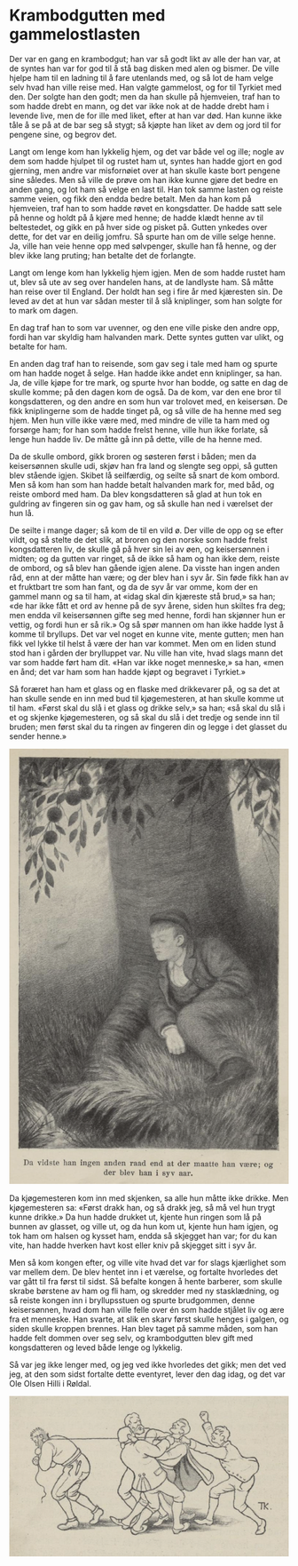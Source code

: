 # Krambodgutten med gammelostlasten

Der var en gang en krambodgut; han var så godt likt av alle der han var, at de syntes han var for god til å stå bag disken med alen og bismer. De ville hjelpe ham til en ladning til å fare utenlands med, og så lot de ham velge selv hvad han ville reise med. Han valgte gammelost, og for til Tyrkiet med den. Der solgte han den godt; men da han skulle på hjemveien, traf han to som hadde drebt en mann, og det var ikke nok at de hadde drebt ham i levende live, men de for ille med liket, efter at han var død. Han kunne ikke tåle å se på at de bar seg så stygt; så kjøpte han liket av dem og jord til for pengene sine, og begrov det.

Langt om lenge kom han lykkelig hjem, og det var både vel og ille; nogle av dem som hadde hjulpet til og rustet ham ut, syntes han hadde gjort en god gjerning, men andre var misfornøiet over at han skulle kaste bort pengene sine således. Men så ville de prøve om han ikke kunne gjøre det bedre en anden gang, og lot ham så velge en last til. Han tok samme lasten og reiste samme veien, og fikk den endda bedre betalt. Men da han kom på hjemveien, traf han to som hadde røvet en kongsdatter. De hadde satt sele på henne og holdt på å kjøre med henne; de hadde klædt henne av til beltestedet, og gikk en på hver side og pisket på. Gutten ynkedes over dette, for det var en deilig jomfru. Så spurte han om de ville selge henne. Ja, ville han veie henne opp med sølvpenger, skulle han få henne, og der blev ikke lang pruting; han betalte det de forlangte.

Langt om lenge kom han lykkelig hjem igjen. Men de som hadde rustet ham ut, blev så ute av seg over handelen hans, at de landlyste ham. Så måtte han reise over til England. Der holdt han seg i fire år med kjæresten sin. De leved av det at hun var sådan mester til å slå kniplinger, som han solgte for to mark om dagen.

En dag traf han to som var uvenner, og den ene ville piske den andre opp, fordi han var skyldig ham halvanden mark. Dette syntes gutten var ulikt, og betalte for ham.

En anden dag traf han to reisende, som gav seg i tale med ham og spurte om han hadde noget å selge. Han hadde ikke andet enn kniplinger, sa han. Ja, de ville kjøpe for tre mark, og spurte hvor han bodde, og satte en dag de skulle komme; på den dagen kom de også. Da de kom, var den ene bror til kongsdatteren, og den andre en som hun var trolovet med, en keisersøn. De fikk kniplingerne som de hadde tinget på, og så ville de ha henne med seg hjem. Men hun ville ikke være med, med mindre de ville ta ham med og forsørge ham; for han som hadde frelst henne, ville hun ikke forlate, så lenge hun hadde liv. De måtte gå inn på dette, ville de ha henne med.

Da de skulle ombord, gikk broren og søsteren først i båden; men da keisersønnen skulle udi, skjøv han fra land og slengte seg oppi, så gutten blev stående igjen. Skibet lå seilfærdig, og seilte så snart de kom ombord. Men så kom han som han hadde betalt halvanden mark for, med båd, og reiste ombord med ham. Da blev kongsdatteren så glad at hun tok en guldring av fingeren sin og gav ham, og så skulle han ned i værelset der hun lå.

De seilte i mange dager; så kom de til en vild ø. Der ville de opp og se efter vildt, og så stelte de det slik, at broren og den norske som hadde frelst kongsdatteren liv, de skulle gå på hver sin lei av øen, og keisersønnen i midten; og da gutten var ringet, så de ikke så ham og han ikke dem, reiste de ombord, og så blev han gående igjen alene. Da visste han ingen anden råd, enn at der måtte han være; og der blev han i syv år. Sin føde fikk han av et fruktbart tre som han fant, og da de syv år var omme, kom der en gammel mann og sa til ham, at «idag skal din kjæreste stå brud,» sa han; «de har ikke fått et ord av henne på de syv årene, siden hun skiltes fra deg; men endda vil keisersønnen gifte seg med henne, fordi han skjønner hun er vettig, og fordi hun er så rik.» Og så spør mannen om han ikke hadde lyst å komme til bryllups. Det var vel noget en kunne vite, mente gutten; men han fikk vel lykke til helst å være der han var kommet. Men om en liden stund stod han i gården der brylluppet var. Nu ville han vite, hvad slags mann det var som hadde ført ham dit. «Han var ikke noget menneske,» sa han, «men en ånd; det var ham som han hadde kjøpt og begravet i Tyrkiet.»

Så foræret han ham et glass og en flaske med drikkevarer på, og sa det at han skulle sende en inn med bud til kjøgemesteren, at han skulle komme ut til ham. «Først skal du slå i et glass og drikke selv,» sa han; «så skal du slå i et og skjenke kjøgemesteren, og så skal du slå i det tredje og sende inn til bruden; men først skal du ta ringen av fingeren din og legge i det glasset du sender henne.»

![Under treet](./kbgmgol1.png)

Da kjøgemesteren kom inn med skjenken, sa alle hun måtte ikke drikke. Men kjøgemesteren sa: «Først drakk han, og så drakk jeg, så må vel hun trygt kunne drikke.» Da hun hadde drukket ut, kjente hun ringen som lå på bunnen av glasset, og ville ut, og da hun kom ut, kjente hun ham igjen, og tok ham om halsen og kysset ham, endda så skjegget han var; for du kan vite, han hadde hverken havt kost eller kniv på skjegget sitt i syv år.

Men så kom kongen efter, og ville vite hvad det var for slags kjærlighet som var mellem dem. De blev hentet inn i et værelse, og fortalte hvorledes det var gått til fra først til sidst. Så befalte kongen å hente barberer, som skulle skrabe børstene av ham og fli ham, og skredder med ny stasklædning, og så reiste kongen inn i bryllupsstuen og spurte brudgommen, denne keisersønnen, hvad dom han ville felle over én som hadde stjålet liv og ære fra et menneske. Han svarte, at slik en skarv først skulle henges i galgen, og siden skulle kroppen brennes. Han blev taget på samme måden, som han hadde felt dommen over seg selv, og krambodgutten blev gift med kongsdatteren og leved både lenge og lykkelig.

Så var jeg ikke lenger med, og jeg ved ikke hvorledes det gikk; men det ved jeg, at den som sidst fortalte dette eventyret, lever den dag idag, og det var Ole Olsen Hilli i Røldal.

![Straff](./kbgmgol2.png)
